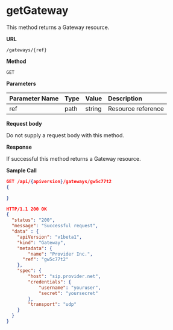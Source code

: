 # getGateway

This method returns a Gateway resource.

**URL**

`/gateways/{ref}`

**Method**

`GET`

**Parameters**

| Parameter Name | Type   | Value | Description
| ---  | :--------- |  :--------- |  :--------- |
| ref |  path | string | Resource reference |

**Request body**

Do not supply a request body with this method.

**Response**

If successful this method returns a Gateway resource.

**Sample Call**

```json
GET /api/{apiversion}/gateways/gw5c77t2
{

}

HTTP/1.1 200 OK
{
  "status": "200",
  "message": "Successful request",
  "data" : {
  	"apiVersion": "v1beta1",
  	"kind": "Gateway",
  	"metadata": {
  		"name": "Provider Inc.",
      "ref": "gw5c77t2"
  	},
  	"spec": {
  		"host": "sip.provider.net",
  		"credentials": {
  			"username": "youruser",
  			"secret": "yoursecret"
  		},
  		"transport": "udp"
  	}
  }
}
```
